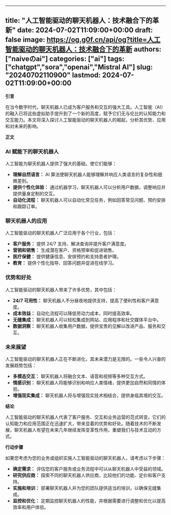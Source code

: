 
---
title: "人工智能驱动的聊天机器人：技术融合下的革新"
date: 2024-07-02T11:09:00+00:00
draft: false
image: https://og.g0f.cn/api/og?title=人工智能驱动的聊天机器人：技术融合下的革新
authors: ["naiveのai"]
categories: ["ai"]
tags: ["chatgpt","sora","openai","Mistral AI"]
slug: "20240702110900"
lastmod: 2024-07-02T11:09:00+00:00
---
**引言**

在当今数字时代，聊天机器人已成为客户服务和交互的强大工具。人工智能（AI）的融入已将这些虚拟助手提升到了一个新的高度，赋予它们无与伦比的认知能力和交互能力。本文将深入探讨人工智能驱动的聊天机器人的崛起，分析其优势、应用和对未来的影响。

**正文**

### AI 赋能下的聊天机器人

人工智能为聊天机器人提供了强大的基础，使它们能够：

- **理解自然语言：** AI 算法使聊天机器人能够理解并响应人类语言的复杂性和细微差别。
- **提供个性化体验：** 通过机器学习，聊天机器人可以分析用户数据，调整响应并提供量身定制的交互。
- **自动化流程：** 聊天机器人可以自动化常见任务，例如回答常见问题、预约安排和跟踪订单。

### 聊天机器人的应用

人工智能驱动的聊天机器人广泛应用于各个行业，包括：

- **客户服务：** 提供 24/7 支持、解决查询并提升客户满意度。
- **营销和销售：** 生成潜在客户、资格预审和促进销售。
- **医疗保健：** 提供健康信息、安排预约和支持患者护理。
- **教育：** 提供个性化指导、回答问题并促进在线学习。

### 优势和好处

人工智能驱动的聊天机器人带来了许多优势，其中包括：

- **24/7 可用性：** 聊天机器人不分昼夜地提供支持，提高了便利性和客户满意度。
- **成本效益：** 自动化流程可以降低劳动力成本，同时提高效率。
- **无缝集成：** 聊天机器人可以轻松集成到网站、应用程序和社交媒体平台中。
- **数据洞察：** 聊天机器人收集用户数据，提供宝贵的见解以改进产品、服务和交互。

### 未来展望

人工智能驱动的聊天机器人正在不断进化，其未来潜力是无限的。一些令人兴奋的发展趋势包括：

- **多模态交互：** 聊天机器人将融合文本、语音和视频等多种交互方式。
- **情感识别：** 聊天机器人将能够识别和响应人类情绪，提供更加自然和同情的体验。
- **增强现实集成：** 聊天机器人将与增强现实技术相结合，提供身临其境的交互。

**结论**

人工智能驱动的聊天机器人代表了客户服务、交互和业务运营的范式转变。它们的认知能力和应用范围正在迅速扩大，带来显着的优势和好处。随着技术的不断发展，聊天机器人有望在未来几年继续发挥变革性作用，重塑我们与技术互动的方式。

**行动步骤**

如果您考虑为您的业务或组织实施人工智能驱动的聊天机器人，请考虑以下步骤：

- **确定需求：** 评估您的客户服务或业务流程中可以从聊天机器人中受益的领域。
- **研究供应商：** 探索不同的聊天机器人供应商，比较他们的功能、定价和客户支持。
- **实施和培训：** 部署聊天机器人并为您的团队提供适当的培训，以确保无缝集成。
- **监控和优化：** 定期监控聊天机器人的性能，并根据需要进行调整和优化以提高效率和用户体验。